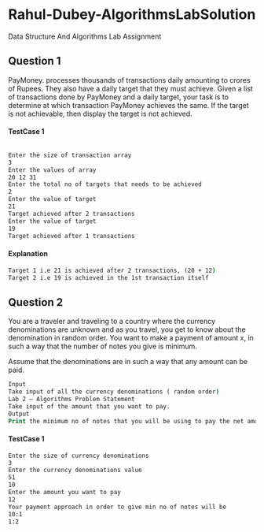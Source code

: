 # Rahul-Dubey-AlgorithmsLabSolution
Data Structure And Algorithms Lab Assignment


## Question 1
PayMoney. processes thousands of transactions daily amounting to crores of Rupees. They 
also have a daily target that they must achieve. Given a list of transactions done by 
PayMoney and a daily target, your task is to determine at which transaction PayMoney 
achieves the same. If the target is not achievable, then display the target is not achieved.

#### TestCase 1
```cmd

Enter the size of transaction array
3
Enter the values of array
20 12 31
Enter the total no of targets that needs to be achieved
2
Enter the value of target
21
Target achieved after 2 transactions 
Enter the value of target
19
Target achieved after 1 transactions 
```

#### Explanation
```cmd
Target 1 i.e 21 is achieved after 2 transactions, (20 + 12)
Target 2 i.e 19 is achieved in the 1st transaction itself
```


## Question 2 
You are a traveler and traveling to a country where the currency denominations are 
unknown and as you travel, you get to know about the denomination in random order.
You want to make a payment of amount x, in such a way that the number of notes you give 
is minimum.

Assume that the denominations are in such a way that any amount can be paid.
```cmd
Input
Take input of all the currency denominations ( random order)
Lab 2 – Algorithms Problem Statement
Take input of the amount that you want to pay.
Output
Print the minimum no of notes that you will be using to pay the net amount.
```

#### TestCase 1
```cmd
Enter the size of currency denominations 
3
Enter the currency denominations value
51
10
Enter the amount you want to pay
12
Your payment approach in order to give min no of notes will be
10:1
1:2
```

